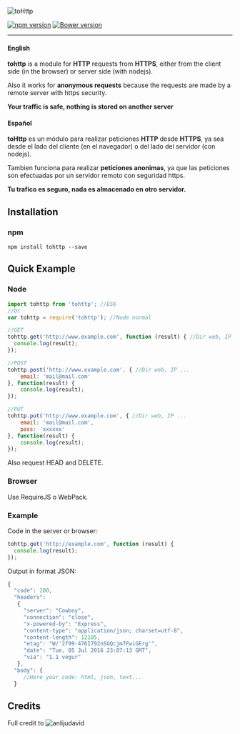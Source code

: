 ![toHttp][logo]

[![npm version](https://badge.fury.io/js/showdown.svg)](http://badge.fury.io/js/showdown) [![Bower version](https://badge.fury.io/bo/showdown.svg)](http://badge.fury.io/bo/showdown)

-----
#### English
__tohttp__ is a module for __HTTP__ requests from __HTTPS__, either from the client side (in the browser) or server side (with nodejs).

Also it works for __anonymous requests__ because the requests are made by a remote server with https security.

__Your traffic is safe, nothing is stored on another server__

#### Español
__toHttp__ es un módulo para realizar peticiones __HTTP__ desde __HTTPS__, ya sea desde el lado del cliente (en el navegador) o del lado del servidor (con nodejs).

Tambien funciona para realizar __peticiones anonimas__, ya que las peticiones son efectuadas por un servidor remoto con seguridad https.

__Tu trafico es seguro, nada es almacenado en otro servidor.__

## Installation

### npm

    npm install tohttp --save

## Quick Example

### Node
```js
import tohttp from 'tohttp'; //ES6
//Or
var tohttp = require('tohttp'); //Node normal
```

```js
//GET
tohttp.get('http://www.example.com', function (result) { //Dir web, IP ...
  console.log(result);
});

//POST
tohttp.post('http://www.example.com', { //Dir web, IP ...
	email: 'mail@mail.com'
}, function(result) {
	console.log(result);
});

//PUT
tohttp.put('http://www.example.com', { //Dir web, IP ...
	email: 'mail@mail.com',
	pass: 'xxxxxx'
}, function(result) {
	console.log(result);
});
```

Also request HEAD and DELETE.

### Browser
Use RequireJS o WebPack.

### Example
Code in the server or browser:
```js
tohttp.get('http://example.com', function (result) {
  console.log(result);
});
```

Output in format JSON:
```js
{
  "code": 200,
  "headers":
   {
     "server": "Cowboy",
     "connection": "close",
     "x-powered-by": "Express",
     "content-type": "application/json; charset=utf-8",
     "content-length": 12185,
     "etag": "W/'2f99-476I792nSGQcjm7FwiGErg'",
     "date": "Tue, 05 Jul 2016 23:07:13 GMT",
     "via": "1.1 vegur"
   },
  "body": {
     //Here your code: html, json, text...
  }
```

## Credits
Full credit to ![anlijudavid]

[logo]: http://www.teenvio.com/es/wp-content/uploads/2012/07/http-https-explorer-8.gif
[anlijudavid]: http://www.twitter.com/anlijudavid

